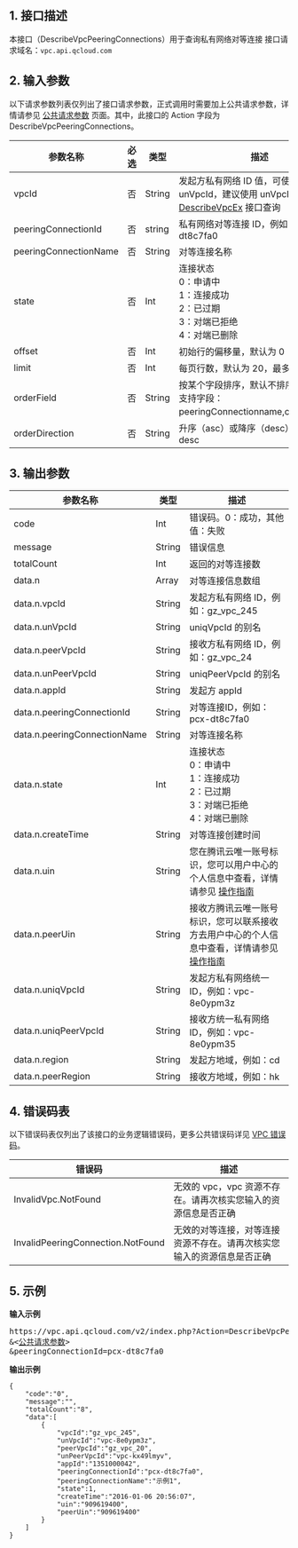 ## 1. 接口描述
本接口（DescribeVpcPeeringConnections）用于查询私有网络对等连接
接口请求域名：`vpc.api.qcloud.com`

## 2. 输入参数
以下请求参数列表仅列出了接口请求参数，正式调用时需要加上公共请求参数，详情请参见 [公共请求参数](https://cloud.tencent.com/document/api/215/15758) 页面。其中，此接口的 Action 字段为 DescribeVpcPeeringConnections。

| 参数名称 | 必选  | 类型 | 描述 |
|---------|---------|---------|---------|
| vpcId | 否 | String | 发起方私有网络 ID 值，可使用 vpcId 或 unVpcId，建议使用 unVpcId，可通过 [DescribeVpcEx](http://cloud.tencent.com/doc/api/245/%E6%9F%A5%E8%AF%A2%E7%A7%81%E6%9C%89%E7%BD%91%E7%BB%9C%E5%88%97%E8%A1%A8) 接口查询 |
| peeringConnectionId | 否 | string | 私有网络对等连接 ID，例如：pcx-dt8c7fa0 |
| peeringConnectionName | 否 | String | 对等连接名称 |
| state | 否 | Int | 连接状态<br>0：申请中<br>1：连接成功<br>2：已过期<br>3：对端已拒绝<br>4：对端已删除 |
| offset | 否 | Int | 初始行的偏移量，默认为 0 |
| limit | 否 | Int | 每页行数，默认为 20，最多支持 50 |
| orderField | 否 | String | 按某个字段排序，默认不排序<br>支持字段：peeringConnectionname,createTime。|
| orderDirection | 否 | String | 升序（asc）或降序（desc），默认：desc|


## 3. 输出参数

| 参数名称 | 类型 | 描述 |
|---------|---------|---------|
| code | Int | 错误码。0：成功，其他值：失败|
| message | String | 错误信息|
| totalCount | Int | 返回的对等连接数 |
| data.n | Array | 对等连接信息数组 |
| data.n.vpcId | String | 发起方私有网络 ID，例如：gz_vpc_245 | 
| data.n.unVpcId | String | uniqVpcId 的别名 | 
| data.n.peerVpcId | String | 接收方私有网络 ID，例如：gz_vpc_24 | 
| data.n.unPeerVpcId | String | uniqPeerVpcId 的别名 | 
| data.n.appId | String | 发起方 appId | 
| data.n.peeringConnectionId | String | 对等连接ID，例如：pcx-dt8c7fa0 | 
| data.n.peeringConnectionName | String | 对等连接名称 | 
| data.n.state | Int | 连接状态<br>0：申请中<br>1：连接成功<br>2：已过期<br>3：对端已拒绝<br>4：对端已删除 | 
| data.n.createTime | String | 对等连接创建时间 | 
| data.n.uin | String | 您在腾讯云唯一账号标识，您可以用户中心的个人信息中查看，详情请参见 [操作指南](https://cloud.tencent.com/document/product/553/18839) | 
| data.n.peerUin | String | 接收方腾讯云唯一账号标识，您可以联系接收方去用户中心的个人信息中查看，详情请参见 [操作指南](https://cloud.tencent.com/document/product/553/18839) | 
| data.n.uniqVpcId | String | 发起方私有网络统一 ID，例如：vpc-8e0ypm3z| 
| data.n.uniqPeerVpcId | String | 接收方统一私有网络 ID，例如：vpc-8e0ypm35| 
| data.n.region | String | 发起方地域，例如：cd |
| data.n.peerRegion | String | 接收方地域，例如：hk|

 ## 4. 错误码表
以下错误码表仅列出了该接口的业务逻辑错误码，更多公共错误码详见 [VPC 错误码](https://cloud.tencent.com/document/api/215/4924)。

| 错误码 | 描述 |
|---------|---------|
| InvalidVpc.NotFound | 无效的 vpc，vpc 资源不存在。请再次核实您输入的资源信息是否正确 |
| InvalidPeeringConnection.NotFound | 无效的对等连接，对等连接资源不存在。请再次核实您输入的资源信息是否正确 |

## 5. 示例
**输入示例**
<pre>
https://vpc.api.qcloud.com/v2/index.php?Action=DescribeVpcPeeringConnections
&<<a href="https://cloud.tencent.com/doc/api/229/6976">公共请求参数</a>>
&peeringConnectionId=pcx-dt8c7fa0
</pre>

**输出示例**
```
{
    "code":"0",
    "message":"",
    "totalCount":"8",
    "data":[
        {
            "vpcId":"gz_vpc_245",
            "unVpcId":"vpc-8e0ypm3z",
            "peerVpcId":"gz_vpc_20",
            "unPeerVpcId":"vpc-kx49lmyv",
            "appId":"1351000042",
            "peeringConnectionId":"pcx-dt8c7fa0",
            "peeringConnectionName":"示例1",
            "state":1,
            "createTime":"2016-01-06 20:56:07",
            "uin":"909619400",
            "peerUin":"909619400"
        }
    ]
}
```

 

